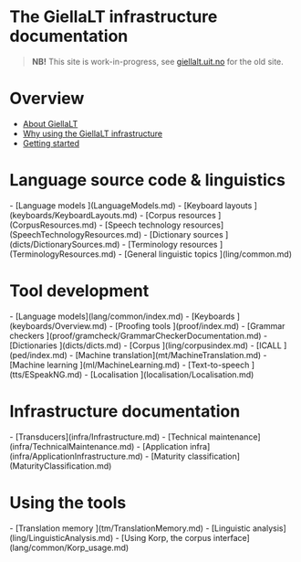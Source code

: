 # The GiellaLT infrastructure documentation

> **NB!** This site is work-in-progress, see [giellalt.uit.no](https://giellalt.uit.no) for the old site.

# Overview

- [About GiellaLT](AboutGiellaLT.md)
- [Why using the GiellaLT infrastructure](https://indigenous-langtech.uit.no)
- [Getting started](infra/GettingStarted.md)

# Language source code & linguistics

<div class="twocolumn" markdown="1">
- [Language models            ](LanguageModels.md)
- [Keyboard layouts           ](keyboards/KeyboardLayouts.md)
- [Corpus resources           ](CorpusResources.md)
- [Speech technology resources](SpeechTechnologyResources.md)
- [Dictionary sources         ](dicts/DictionarySources.md)
- [Terminology resources      ](TerminologyResources.md)
- [General linguistic topics  ](ling/common.md)
</div>

# Tool development

<div class="twocolumn" markdown="1">
- [Language models](lang/common/index.md)
- [Keyboards          ](keyboards/Overview.md)
- [Proofing tools     ](proof/index.md) <!-- skal kløyvast i spelling og hyph -->
- [Grammar checkers   ](proof/gramcheck/GrammarCheckerDocumentation.md)
- [Dictionaries       ](dicts/dicts.md)
- [Corpus             ](ling/corpusindex.md)
- [ICALL              ](ped/index.md)
- [Machine translation](mt/MachineTranslation.md)
- [Machine learning   ](ml/MachineLearning.md)
- [Text-to-speech     ](tts/ESpeakNG.md)
- [Localisation       ](localisation/Localisation.md)
</div>

# Infrastructure documentation

<div class="twocolumn" markdown="1">
- [Transducers](infra/Infrastructure.md)
- [Technical maintenance](infra/TechnicalMaintenance.md)
- [Application infra](infra/ApplicationInfrastructure.md)
- [Maturity classification](MaturityClassification.md)
</div>

# Using the tools

<div class="twocolumn" markdown="1">
- [Translation memory ](tm/TranslationMemory.md)
- [Linguistic analysis](ling/LinguisticAnalysis.md)
- [Using Korp, the corpus interface](lang/common/Korp_usage.md)
</div>
